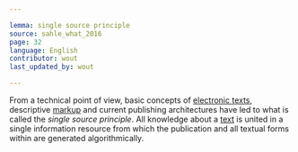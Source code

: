 ```yaml
---

lemma: single source principle
source: sahle_what_2016
page: 32
language: English
contributor: wout
last_updated_by: wout

---
```


From a technical point of view, basic concepts of [electronic texts](textDigital.html), descriptive [markup](markup.html) and current publishing architectures have led to what is called the _single source principle_. All knowledge about a [text](text.html) is united in a single information resource from which the publication and all textual forms within are generated algorithmically.
